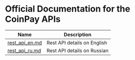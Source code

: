 # Official Documentation for the CoinPay APIs


Name | Description
------------ | ------------
[rest_api_en.md](./rest_api_en.md) | Rest API details on English
[rest_api_ru.md](./rest_api_rus.md) | Rest API details on Russian 
